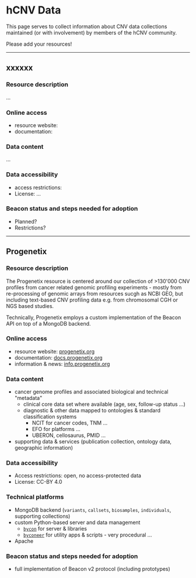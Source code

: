 # hCNV Data

This page serves to collect information about CNV data collections maintained
(or with involvement) by members of the hCNV community.

Please add your resources!

--------------------------------------------------------------------------------

## xxxxxx

### Resource description

...

### Online access

* resource website: []()
* documentation: []()

### Data content

...

### Data accessibility

* access restrictions: 
* License: ...

### Beacon status and steps needed for adoption

* Planned?
* Restrictions?


--------------------------------------------------------------------------------

## Progenetix

### Resource description

The Progenetix resource is centered around our collection of >130'000 CNV profiles
from cancer related genomic profiling experiments - mostly from re-processing  of 
genomic arrays from resources sucgh as NCBI GEO, but including text-based CNV profiling data
e.g. from chromosomal CGH or NGS based studies.

Technically, Progenetix employs a custom implementation of the Beacon API on top
of a MongoDB backend.

### Online access

* resource website: [progenetix.org](http://progenetix.org)
* documentation: [docs.progenetix.org](http://docs.progenetix.org)
* information & news: [info.progenetix.org](http://info.progenetix.org)

### Data content

* cancer genome profiles and associated biological and technical "metadata"
  - clinical core data set where available (age, sex, follow-up status ...)
  - diagnostic & other data mapped to ontologies & standard classification systems
    * NCIT for cancer codes, TNM ...
    * EFO for platforms ...
    * UBERON, cellosaurus, PMID ...
* supporting data & services (publication collection, ontology data, geographic information)

### Data accessibility

* Access restrictions: open, no access-protected data
* License: CC-BY 4.0

### Technical platforms

* MongoDB backend (`variants`, `callsets`, `biosamples`, `individuals`, supporting collections)
* custom Python-based server and data management
  - [`bycon`](http://github.com/progenetix/bycon) for server & libraries
  - [`byconeer`](http://github.com/progenetix/byconeer) for utility apps & scripts - very procedural ...
* Apache

### Beacon status and steps needed for adoption

* full implementation of Beacon v2 protocol (including prototypes)
